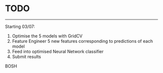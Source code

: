 # TODO

---
Starting 03/07:

1. Optimise the 5 models with GridCV
2. Feature Engineer 5 new features corresponding to predictions of each model
3. Feed into optimised Neural Network classifier
4. Submit results

BOSH
